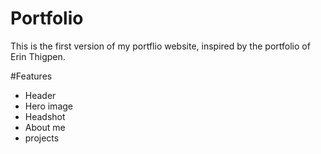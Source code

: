 # Portfolio

This is the first version of my portflio website,
inspired by the portfolio of Erin Thigpen.

#Features
- Header
- Hero image
- Headshot
- About me
- projects